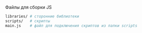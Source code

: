 Файлы для сборки JS<br>

```bash
libraries/ # сторонние библиотеки
scripts/   # скрипты       
main.js    # файл для подключения скриптов из папки scripts
```
